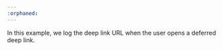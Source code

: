 ```yaml
---
:orphaned:
---
```


In this example, we log the deep link URL when the user opens a deferred deep link.
